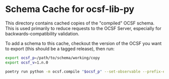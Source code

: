 # Schema Cache for ocsf-lib-py

This directory contains cached copies of the "compiled" OCSF schema. This is
used primarily to reduce requests to the OCSF Server, especially for
backwards-compatibility validation.

To add a schema to this cache, checkout the version of the OCSF you want to
export (this should be a tagged release), then run:

```sh
export ocsf_p=/path/to/schema/working/copy
export ocsf_v=1.n.0

poetry run python -m ocsf.compile "$ocsf_p" --set-observable --prefix-extensions --set-object-types > schema_cache/schema-$ocsf_v.json
```